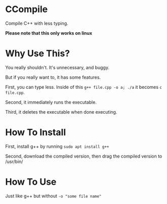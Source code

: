 # CCompile
Compile C++ with less typing.

**Please note that this only works on linux**
# Why Use This?
You really shouldn't. It's unnecessary, and buggy.

But if you really want to, it has some features.

First, you can type less. Inside of this `g++ file.cpp -o a; ./a` it becomes `c file.cpp`.

Second, it immediately runs the executable.

Third, it deletes the executable when done executing.
# How To Install
First, install g++ by running `sudo apt install g++`

Second, download the compiled version, then drag the compiled version to /usr/bin/
# How To Use
Just like g++ but without `-o "some file name"`
